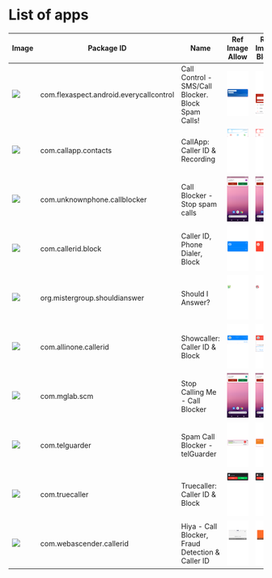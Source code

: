 
# List of apps

| Image                                                                                                               | Package ID                              | Name                                               | Ref Image Allow                                                                               | Ref Image Block                                                                               |
| ------------------------------------------------------------------------------------------------------------------- | --------------------------------------- | -------------------------------------------------- | --------------------------------------------------------------------------------------------- | --------------------------------------------------------------------------------------------- |
| ![](https://play-lh.googleusercontent.com/csDVvK9qQ2LXkhHmdUcV2A_GmJFSG-hHR4j1NSbbfLCPbyUD-yZsfdP1o_ztXVZ6vu8=s80)  | com.flexaspect.android.everycallcontrol | Call Control - SMS/Call Blocker. Block Spam Calls! | <img src="reference_images/com.flexaspect.android.everycallcontrol/allowed.png" width="100" > | <img src="reference_images/com.flexaspect.android.everycallcontrol/blocked.png" width="100" > |
| ![](https://play-lh.googleusercontent.com/v2dikPLxEt4uvoxTLTMqiCmOjP-Cc8yX6oNffyrSJmt0557RFyhyW7I5i1CxN8CJaQ=s80)   | com.callapp.contacts                    | CallApp: Caller ID & Recording                     | <img src="reference_images/com.callapp.contacts/allowed.png" width="100" >                    | <img src="reference_images/com.callapp.contacts/blocked.png" width="100" >                    |
| ![](https://play-lh.googleusercontent.com/sCjUstQ7Jxe0p7rit4VmytmYAtLRgwJEYKOKcGNDSxnA_pYqI8hbGCyg8d_nAK6Y_A=s80)   | com.unknownphone.callblocker            | Call Blocker - Stop spam calls                     | <img src="reference_images/com.unknownphone.callblocker/allowed.png" width="100" >            | <img src="reference_images/com.unknownphone.callblocker/blocked.png" width="100" >            |
| ![](https://play-lh.googleusercontent.com/J7lc1iCnMWL0iK17QhgCXJ0JPTdTvr9PwMvHs-3f61cGhGLGqawT9k2XrfoCsjMjeA=s80)   | com.callerid.block                      | Caller ID, Phone Dialer, Block                     | <img src="reference_images/com.callerid.block/allowed.png" width="100" >                      | <img src="reference_images/com.callerid.block/blocked.png" width="100" >                      |
| ![](https://play-lh.googleusercontent.com/NLEQ0dghITECObk6bmtnKmOV01AhSsh9O08qz_0VF75v-cBkbLIVQs-bibIWgK-kbmM=s80)  | org.mistergroup.shouldianswer           | Should I Answer?                                   | <img src="reference_images/org.mistergroup.shouldianswer/allowed.png" width="100" >           | <img src="reference_images/org.mistergroup.shouldianswer/blocked.png" width="100" >           |
| ![](https://play-lh.googleusercontent.com/SyqUM3cu-XL0w98qPSurxMRBlz7eOyQ_6iIN5EF9XxmHkz1nnNTQd3gG4tTtoD9tEBpe=s80) | com.allinone.callerid                   | Showcaller: Caller ID & Block                      | <img src="reference_images/com.allinone.callerid/allowed.png" width="100" >                   | <img src="reference_images/com.allinone.callerid/blocked.png" width="100" >                   |
| ![](https://play-lh.googleusercontent.com/llSnaRWfU9XQNoA-RJYrAt6asjpXuHaLFdt18CLa_zszbCNdemIHr8LCGJCWNVPucqZ9=s80) | com.mglab.scm                           | Stop Calling Me - Call Blocker                     | <img src="reference_images/com.mglab.scm/allowed.png" width="100" >                           | <img src="reference_images/com.mglab.scm/blocked.png" width="100" >                           |
| ![](https://play-lh.googleusercontent.com/dkJUZvWBAsR5LATWAvOow3yMgRi7-zsS6a9t6rYhkR8a9ylti1xK9mLrHUGm8Y8cF_o=s80)  | com.telguarder                          | Spam Call Blocker - telGuarder                     | <img src="reference_images/com.telguarder/allowed.png" width="100" >                          | <img src="reference_images/com.telguarder/blocked.png" width="100" >                          |
| ![](https://play-lh.googleusercontent.com/64ap3L-g_bp4j3Abt3fsY_N1K8J6zbhUIlYfeUNgIrV9JSRwU5D7VJ-PUjST-rd84g=s80)   | com.truecaller                          | Truecaller: Caller ID & Block                      | <img src="reference_images/com.truecaller/allowed.png" width="100" >                          | <img src="reference_images/com.truecaller/blocked.png" width="100" >                          |
| ![](https://play-lh.googleusercontent.com/0w58zzstVGY4rAbG2IBe7lSW4MHw79a-8v0SOEkHLc7tYe2E6XE6Kdawug6agWgbJg=s80)   | com.webascender.callerid                | Hiya - Call Blocker, Fraud Detection & Caller ID   | <img src="reference_images/com.webascender.callerid/allowed.png" width="100" >                | <img src="reference_images/com.webascender.callerid/blocked.png" width="100" >                |